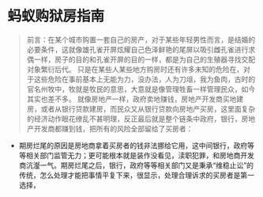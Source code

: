 # 蚂蚁购狱房指南

> 前言：在某个城市购置一套自己的房产，对于某些年轻男性而言，是结婚的必要条件，这就像雄孔雀开屏炫耀自己色泽鲜艳的尾屏以吸引雌孔雀进行求偶一样，房子的目的和孔雀开屏的目的一样，都是为自己的生殖器寻找交配对象繁衍后代。
> 只是在某些人某些地方购房时还有许多未知的危险在，对于这些危险在事前基本上无能为力，没办法，人为刀俎，我为鱼肉，古时的官名州牧中，牧就是牧民的意思，大意就是像管理牲畜一样管理民众，如今其实也差不多。
> 就像房地产一样，政府卖地赚钱，房地产开发商买地建房，或者从银行贷款建房，而民众又从银行贷款向房地产买房，这里面复杂的经济动作眼花缭乱不甚明理，反正最后就是整个链条中政府，银行，房地产开发商都赚到钱，把所有的风险全部留给了买房者：

 - 期房烂尾的原因是房地商拿着买房者的钱非法挪给它用，这中间银行，政府等等相关部门监管无力；更可能根本就是装作没看见，渎职犯罪，和房地商开发商沆瀣一气。期房烂尾之后，银行，政府等等相关部门又是秉承“维稳止讼”的传统，怎么处理才能把事情平复下来，很显示，处理合理诉求的买房者是第一选择，
<!--stackedit_data:
eyJoaXN0b3J5IjpbMjExMjM4NDQzMCwtMTMwMjM0MTEzOSwtOT
UzOTU0LDEzOTA4MDQ3OCwtMTQ3NTg4MDMxNSw2NTA3NjcwNSwt
MTMyMzg3MjQzMiwtMjM2NjczMjQ4LC0yNDUwODEzNTEsLTE1Nz
Y4Njk4MDIsNTkyMTE0OTI2LC0xMzU2MjYxMzA1LDI2MTQ3MzIz
OSwxMTYwMjg5OTkzLDg1Njg5NDI2OSwyMTM1MDI1MDYzLDE4NT
U1NTIwNjBdfQ==
-->